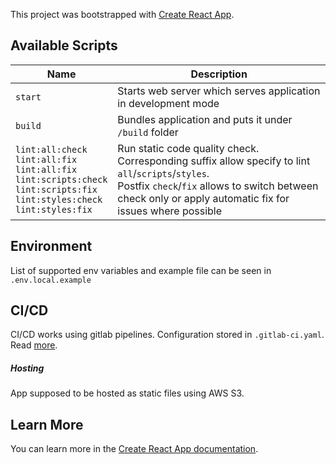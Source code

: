 This project was bootstrapped with [Create React App](https://github.com/facebook/create-react-app).

## Available Scripts

Name | Description
---|---
`start` | Starts web server which serves application in development mode
`build` | Bundles application and puts it under `/build` folder
`lint:all:check`<br>`lint:all:fix`<br>`lint:all:fix`<br>`lint:scripts:check`<br>`lint:scripts:fix`<br>`lint:styles:check`<br>`lint:styles:fix` | Run static code quality check. Corresponding suffix allow specify to lint `all`/`scripts`/`styles`.<br>Postfix `check`/`fix` allows to switch between check only or apply automatic fix for issues where possible


## Environment

List of supported env variables and example file can be seen in `.env.local.example`

## CI/CD

CI/CD works using gitlab pipelines. Configuration stored in `.gitlab-ci.yaml`.
Read [more](https://docs.gitlab.com/ee/ci/yaml/).

##### Hosting

App supposed to be hosted as static files using AWS S3.
 
## Learn More

You can learn more in the [Create React App documentation](https://facebook.github.io/create-react-app/docs/getting-started).

